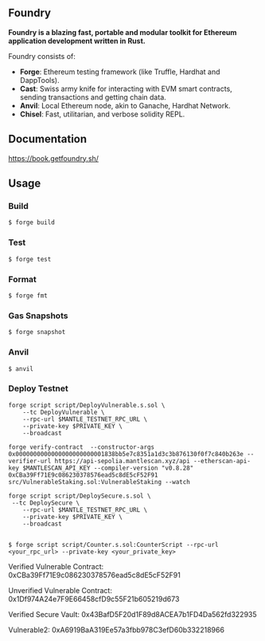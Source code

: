 ## Foundry

**Foundry is a blazing fast, portable and modular toolkit for Ethereum application development written in Rust.**

Foundry consists of:

-   **Forge**: Ethereum testing framework (like Truffle, Hardhat and DappTools).
-   **Cast**: Swiss army knife for interacting with EVM smart contracts, sending transactions and getting chain data.
-   **Anvil**: Local Ethereum node, akin to Ganache, Hardhat Network.
-   **Chisel**: Fast, utilitarian, and verbose solidity REPL.

## Documentation

https://book.getfoundry.sh/

## Usage

### Build

```shell
$ forge build
```

### Test

```shell
$ forge test
```

### Format

```shell
$ forge fmt
```

### Gas Snapshots

```shell
$ forge snapshot
```

### Anvil

```shell
$ anvil
```

### Deploy Testnet

```shell
forge script script/DeployVulnerable.s.sol \
    --tc DeployVulnerable \
    --rpc-url $MANTLE_TESTNET_RPC_URL \
    --private-key $PRIVATE_KEY \
    --broadcast

forge verify-contract  --constructor-args 0x0000000000000000000000001838bb5e7c8351a1d3c3b876130f0f7c840b263e --verifier-url https://api-sepolia.mantlescan.xyz/api --etherscan-api-key $MANTLESCAN_API_KEY --compiler-version "v0.8.28" 0xCBa39Ff71E9c086230378576ead5c8dE5cF52F91 src/VulnerableStaking.sol:VulnerableStaking --watch

forge script script/DeploySecure.s.sol \
 --tc DeploySecure \
    --rpc-url $MANTLE_TESTNET_RPC_URL \
    --private-key $PRIVATE_KEY \
    --broadcast


$ forge script script/Counter.s.sol:CounterScript --rpc-url <your_rpc_url> --private-key <your_private_key>
```


Verified Vulnerable Contract:  0xCBa39Ff71E9c086230378576ead5c8dE5cF52F91

Unverified Vulnerable Contract:
0x1Df974A24e7F9E66458cfD9c55F21b605219d673

Verified Secure Vault:
0x43BafD5F20d1F89d8ACEA7b1FD4Da562fd322935

Vulnerable2: 0xA6919BaA319Ee57a3fbb978C3efD60b332218966